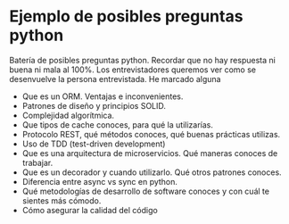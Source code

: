 # Ejemplo de posibles preguntas python

Batería de posibles preguntas python. Recordar que no hay respuesta ni buena ni
mala al 100%. Los entrevistadores queremos ver como se desenvuelve la persona
entrevistada. He marcado alguna

- Que es un ORM. Ventajas e inconvenientes.
- Patrones de diseño y principios SOLID.
- Complejidad algorítmica.
- Que tipos de cache conoces, para qué la utilizarías.
- Protocolo REST, qué métodos conoces, qué buenas prácticas utilizas.
- Uso de TDD (test-driven development)
- Que es una arquitectura de microservicios. Qué maneras conoces de trabajar.
- Que es un decorador y cuando utilizarlo. Qué otros patrones conoces.
- Diferencia entre async vs sync en python.
- Qué metodologías de desarrollo de software conoces y con cuál te sientes más cómodo.
- Cómo asegurar la calidad del código
